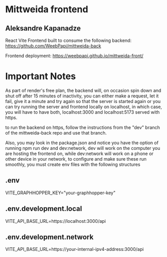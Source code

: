 # Mittweida frontend

## Aleksandre Kapanadze

React Vite Frontend built to consume the following backend: https://github.com/WeebPapi/mittweida-back

Frontend deployment: https://weebpapi.github.io/mittweida-front/

# Important Notes

As part of render's free plan, the backend will, on occasion spin down and shut off after 15 minutes of inactivity, you can either make a request, let it fail, give it a minute and try again so that the server is started again or you can try running the server and frontend locally on localhost, in which case, you will have to have both, localhost:3000 and localhost:5173 served with https.

to run the backend on https, follow the instructions from the "dev" branch of the mittweida-back repo and use that branch.

Also, you may look in the package.json and notice you have the option of running npm run dev and dev:network, dev will work on the computer you are hosting the frontend on, while dev:network will work on a phone or other device in your network, to configure and make sure these run smoothly, you must create env files with the following structures

## .env

VITE_GRAPHHOPPER_KEY="your-graphhopper-key"

## .env.development.local

VITE_API_BASE_URL=https://localhost:3000/api

## .env.development.network

VITE_API_BASE_URL=https://your-internal-ipv4-address:3000/api
